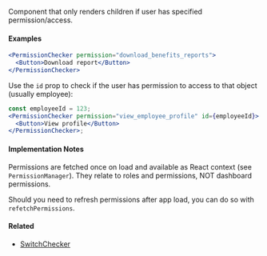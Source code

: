 Component that only renders children if user has specified permission/access.

#### Examples

```jsx static
<PermissionChecker permission="download_benefits_reports">
  <Button>Download report</Button>
</PermissionChecker>
```

Use the `id` prop to check if the user has permission to access to that object (usually employee):

```jsx static
const employeeId = 123;
<PermissionChecker permission="view_employee_profile" id={employeeId}>
  <Button>View profile</Button>
</PermissionChecker>;
```

#### Implementation Notes

Permissions are fetched once on load and available as React context (see `PermissionManager`). They relate to roles and permissions, NOT
dashboard permissions.

Should you need to refresh permissions after app load, you can do so with `refetchPermissions`.

#### Related

- [SwitchChecker](#!/SwitchChecker)
